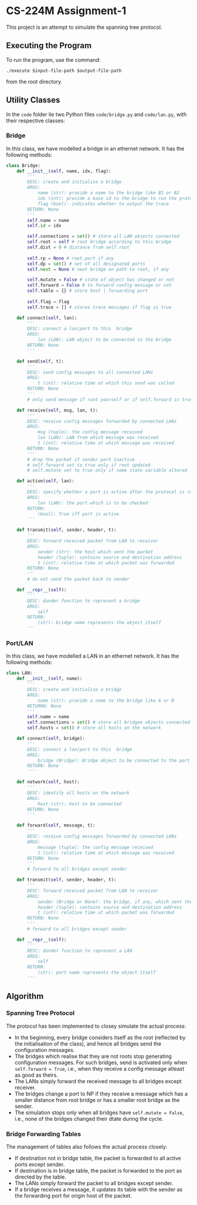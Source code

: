# CS-224M Assignment-1
This project is an attempt to simulate the spanning tree protocol.

## Executing the Program
To run the program, use the command:
```
./execute $input-file-path $output-file-path
```
from the root directory.

## Utility Classes
In the ```code``` folder lie two Python files ```code/bridge.py``` and ```code/lan.py```, with their respective classes:

### Bridge
In this class, we have modelled a bridge in an ethernet network. It has the following methods:

```python
class Bridge:
    def __init__(self, name, idx, flag):
        '''
        DESC: create and initialise a bridge
        ARGS: 
            name (str): provide a name to the bridge like B1 or B2
            idx (int): provide a base id to the bridge to run the protocol
            flag (bool): indicates whether to output the trace
        RETURN: None
        '''
        self.name = name
        self.id = idx

        self.connections = set() # store all LAN objects connected
        self.root = self # root bridge according to this bridge
        self.dist = 0 # distance from self.root
        
        self.rp = None # root port if any
        self.dp = set() # set of all designated ports
        self.next = None # next bridge on path to root, if any

        self.mutate = False # state of object has changed or not
        self.forward = False # to forward config message or not
        self.table = {} # store host | forwarding port 
        
        self.flag = flag
        self.trace = [] # stores trace messages if flag is true

    def connect(self, lan):
        '''
        DESC: connect a lan/port to this  bridge 
        ARGS: 
            lan (LAN): LAN object to be connected to the bridge
        RETURN: None
        '''

    def send(self, t):
        '''
        DESC: send config messages to all connected LANs
        ARGS: 
            t (int): relative time at which this send was called
        RETURN: None
        '''
        # only send message if root yourself or if self.forward is true

    def receive(self, msg, lan, t):
        '''
        DESC: receive config messages forwarded by connected LANs
        ARGS:
            msg (tuple): the config message received
            lan (LAN): LAN from which message was received
            t (int): relative time at which message was received
        RETURN: None
        '''
        # drop the packet if sender port inactive
        # self.forward set to true only if root updated
        # self.mutate set to true only if some state variable altered

    def active(self, lan):
        '''
        DESC: specify whether a port is active after the protocol is run
        ARGS:
            lan (LAN): the port which is to be checked
        RETURN:
            (bool): True iff port is active
        '''

    def transmit(self, sender, header, t):
        '''
        DESC: forward received packet from LAN to receiver
        ARGS:
            sender (str): the host which sent the packet
            header (tuple): contains source and destination address
            t (int): relative time at which packet was forwarded 
        RETURN: None
        '''
        # do not send the packet back to sender

    def __repr__(self):
        '''
        DESC: dunder function to represent a bridge
        ARGS:
            self
        RETURN:
            (str): bridge name represents the object itself
        '''
```

### Port/LAN
In this class, we have modelled a LAN in an ethernet network. It has the following methods:

```python
class LAN:
    def __init__(self, name):
        '''
        DESC: create and initialise a bridge
        ARGS: 
            name (str): provide a name to the bridge like A or B
        RETURRN: None
        '''
        self.name = name
        self.connections = set() # store all bridgee objects connected
        self.hosts = set() # store all hosts on the network

    def connect(self, bridge):
        '''
        DESC: connect a lan/port to this  bridge 
        ARGS: 
            bridge (Bridge): Bridge object to be connected to the port
        RETURN: None
        '''

    def network(self, host):
        '''
        DESC: identify all hosts on the network
        ARGS:
            host (str): host to be connected
        RETURN: None
        '''

    def forward(self, message, t):
        '''
        DESC: receive config messages forwarded by connected LANs
        ARGS:
            message (tuple): the config message received
            t (int): relative time at which message was received
        RETURN: None
        '''
        # forward to all bridges except sender

    def transmit(self, sender, header, t):
        '''
        DESC: forward received packet from LAN to receiver
        ARGS:
            sender (Bridge or None): the bridge, if any, which sent the packet
            header (tuple): contains source and destination address
            t (int): relative time at which packet was forwarded
        RETURN: None 
        '''
        # forward to all bridges except sender

    def __repr__(self):
        '''
        DESC: dunder function to represent a LAN
        ARGS:
            self
        RETURN:
            (str): port name represents the object itself
        '''
```

## Algorithm

### Spanning Tree Protocol
The protocol has been implemented to closey simulate the actual process:
- In the beginning, every bridge considers itself as the root (reflected by the initialisation of the class), and hence all bridges send the configuration messages.
- The bridges which realise that they are not roots stop generating configuration messages. For such bridges, send is activated only when ```self.forward = True```, i.e., when they receive a config message atleast as good as theirs.
- The LANs simply forward the received message to all bridges except receiver.
- The bridges change a port to NP if they receive a message which has a smaller distance from root bridge or has a smaller root bridge as the sender. 
- The simulation stops only when all bridges have ```self.mutate = False```, i.e., none of the bridges changed their dtate during the cycle.

### Bridge Forwarding Tables
The management of tables also follows the actual process closely:
- If destination not in bridge table, the packet is forwarded to all active ports except sender.
- If destination is in bridge table, the packet is forwarded to the port as directed by the table.
- The LANs simply forward the packet to all bridges except sender.
- If a bridge receives a message, it updates its table with the sender as the forwarding port for origin host of the packet.

